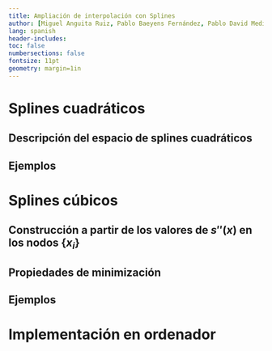 ```yaml
---
title: Ampliación de interpolación con Splines
author: [Miguel Anguita Ruiz, Pablo Baeyens Fernández, Pablo David Medina Sánchez, Ruben Morales Pérez, Francisco Javier Morales Piqueras]
lang: spanish
header-includes: 
toc: false 
numbersections: false
fontsize: 11pt
geometry: margin=1in
---
```


# Splines cuadráticos

## Descripción del espacio de splines cuadráticos

## Ejemplos

# Splines cúbicos

## Construcción a partir de los valores de $s''(x)$ en los nodos $\{x_i\}$
## Propiedades de minimización
## Ejemplos

# Implementación en ordenador


